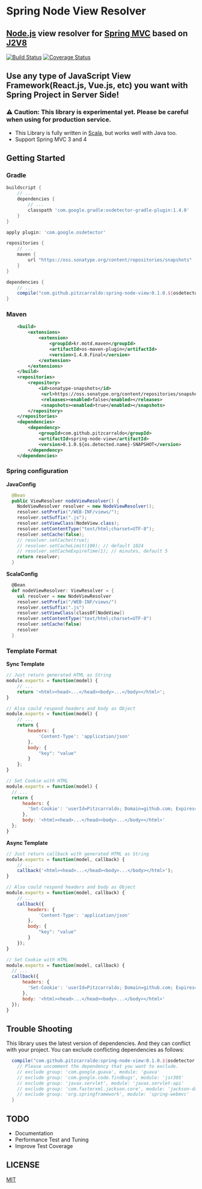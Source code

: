 # Spring Node View Resolver

## [Node.js](https://nodejs.org) view resolver for [Spring MVC](https://spring.io) based on [J2V8](https://github.com/eclipsesource/J2V8)

[![Build Status](https://travis-ci.org/Pitzcarraldo/spring-node-view.svg?branch=master)](https://travis-ci.org/Pitzcarraldo/spring-node-view)
[![Coverage Status](https://coveralls.io/repos/github/Pitzcarraldo/spring-node-view/badge.svg?branch=master)](https://coveralls.io/github/Pitzcarraldo/spring-node-view?branch=master)

## Use any type of JavaScript View Framework(React.js, Vue.js, etc) you want with Spring Project in Server Side!
### ⚠️️ Caution: This library is experimental yet. Please be careful when using for production service.

- This Library is fully written in [Scala](https://www.scala-lang.org/), but works well with Java too.
- Support Spring MVC 3 and 4

## Getting Started

### Gradle

```groovy
buildscript {
    // ...
    dependencies {
        // ...
        classpath 'com.google.gradle:osdetector-gradle-plugin:1.4.0'
    }
}

apply plugin: 'com.google.osdetector'

repositories {
    // ...
    maven {
        url "https://oss.sonatype.org/content/repositories/snapshots"
    }
}

dependencies {
    // ...
    compile("com.github.pitzcarraldo:spring-node-view:0.1.0.${osdetector.os}-SNAPSHOT")
}

```


### Maven

```xml
    <build>
        <extensions>
            <extension>
                <groupId>kr.motd.maven</groupId>
                <artifactId>os-maven-plugin</artifactId>
                <version>1.4.0.Final</version>
            </extension>
        </extensions>
    </build>
    <repositories>
        <repository>
            <id>sonatype-snapshots</id>
             <url>https://oss.sonatype.org/content/repositories/snapshots</url>
             <releases><enabled>false</enabled></releases>
             <snapshots><enabled>true</enabled></snapshots>
        </repository>
    </repositories>
    <dependencies>
        <dependency>
            <groupId>com.github.pitzcarraldo</groupId>
            <artifactId>spring-node-view</artifactId>
            <version>0.1.0.${os.detected.name}-SNAPSHOT</version>
        </dependency>
    </dependencies>
```

### Spring configuration

**JavaConfig**

```java
  @Bean
  public ViewResolver nodeViewResolver() {
    NodeViewResolver resolver = new NodeViewResolver();
    resolver.setPrefix("/WEB-INF/views/");
    resolver.setSuffix(".js");
    resolver.setViewClass(NodeView.class);
    resolver.setContentType("text/html;charset=UTF-8");
    resolver.setCache(false);
    // resolver.setCache(true);
    // resolver.setCacheLimit(100); // default 1024
    // resolver.setCacheExpireTime(1); // minutes, default 5 
    return resolver;
  }
```

**ScalaConfig**

```scala
  @Bean
  def nodeViewResolver: ViewResolver = {
    val resolver = new NodeViewResolver
    resolver.setPrefix("/WEB-INF/views/")
    resolver.setSuffix(".js")
    resolver.setViewClass(classOf[NodeView])
    resolver.setContentType("text/html;charset=UTF-8")
    resolver.setCache(false)
    resolver
  }
```

### Template Format

**Sync Template**

```js
// Just return generated HTML as String
module.exports = function(model) {
    // ...
    return '<html><head>...</head><body>...</body></html>';
}

// Also could respond headers and body as Object
module.exports = function(model) {
    // ...
    return {
        headers: {
            'Content-Type': 'application/json'
        },
        body: {
            "key": "value"
        }
    };
}

// Set Cookie with HTML
module.exports = function(model) {
  // ...
  return {
      headers: {
        'Set-Cookie': 'userId=Pitzcarraldo; Domain=github.com; Expires=Wed, 17-Jan-2018 18:36:54 GMT; '
      },
      body: '<html><head>...</head><body>...</body></html>'
  };
}
```

**Async Template**

```js
// Just return callback with generated HTML as String
module.exports = function(model, callback) {
    // ...
    callback('<html><head>...</head><body>...</body></html>');
}

// Also could respond headers and body as Object
module.exports = function(model, callback) {
    // ...
    callback({
        headers: {
            'Content-Type': 'application/json'
        },
        body: {
            "key": "value"
        }
    });
}

// Set Cookie with HTML
module.exports = function(model, callback) {
  // ...
  callback({
      headers: {
        'Set-Cookie': 'userId=Pitzcarraldo; Domain=github.com; Expires=Wed, 17-Jan-2018 18:36:54 GMT; '
      },
      body: '<html><head>...</head><body>...</body></html>'
  });
}
```

## Trouble Shooting

This library uses the latest version of dependencies. And they can conflict with your project. You can exclude conflicting dependencies as follows:

```groovy
  compile("com.github.pitzcarraldo:spring-node-view:0.1.0.${osdetector.os}-SNAPSHOT") {
    // Please uncomment the dependency that you want to exclude.
    // exclude group: 'com.google.guava', module: 'guava'
    // exclude group: 'com.google.code.findbugs', module: 'jsr305'
    // exclude group: 'javax.servlet', module: 'javax.servlet-api'
    // exclude group: 'com.fasterxml.jackson.core', module: 'jackson-databind'
    // exclude group: 'org.springframework', module: 'spring-webmvc'
  }
```

## TODO

- Documentation
- Performance Test and Tuning
- Improve Test Coverage

## LICENSE

[MIT](LICENSE)
